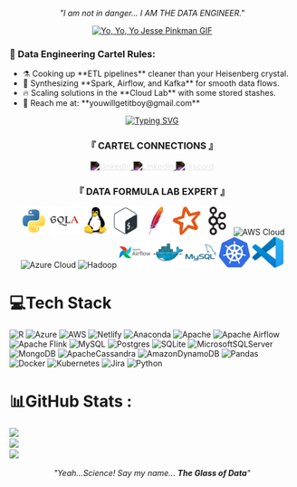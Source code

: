 <p align="center">
  <em>"I am not in danger... I AM THE DATA ENGINEER."</em>
</p>

<p align="center">
  <a href="https://postimg.cc/mttsS84X">
    <img src="https://i.postimg.cc/mrWz85h1/giphy.webp" alt="Yo, Yo, Yo Jesse Pinkman GIF" width="400">
  </a>
</p>


  ### 💾 Data Engineering Cartel Rules:


<p align="center">
<ul>
  <li>⚗️ Cooking up **ETL pipelines** cleaner than your Heisenberg crystal.</li>
  <li>🧪 Synthesizing **Spark, Airflow, and Kafka** for smooth data flows.</li>
  <li>🔥 Scaling solutions in the **Cloud Lab** with some stored stashes.</li>
  <li>💊 Reach me at: **youwillgetitboy@gmail.com**</li>
</ul>
</p>

<p align="center">
  <a href="https://git.io/typing-svg">
    <img src="https://readme-typing-svg.demolab.com?font=Fira+Code&weight=200&size=25&duration=3500&pause=600&color=B3B2AC&background=FFE33F00&center=true&width=536&lines=The+One+Who+Ingests;Master+of+ETL+Alchemy;Breaking+Big+Data" alt="Typing SVG">
  </a>
</p>

<h3 align="center">『 CARTEL CONNECTIONS 』</h3>

<p align="center">
  <a href="https://www.linkedin.com/in/your-profile/" target="_blank">
    <img src="https://raw.githubusercontent.com/maurodesouza/profile-readme-generator/master/src/assets/icons/social/linkedin/default.svg" width="43" height="37" alt="LinkedIn" style="filter: invert(1);">
  </a>
    <a href="https://www.linkedin.com/in/your-profile/" target="_blank">
    <img src="https://raw.githubusercontent.com/maurodesouza/profile-readme-generator/master/src/assets/icons/social/stackoverflow/default.svg" width="43" height="37" alt="LinkedIn" style="filter: invert(1);">
  </a>
  <a href="https://discordapp.com/users/YourDiscordID" target="_blank">
    <img src="https://raw.githubusercontent.com/maurodesouza/profile-readme-generator/master/src/assets/icons/social/discord/default.svg" width="43" height="37" alt="Discord" style="filter: invert(1);">
  </a>
</p>

<h3 align="center">『 DATA FORMULA LAB EXPERT 』</h3>

<p align="center">
  <img src="https://raw.githubusercontent.com/devicons/devicon/master/icons/python/python-original.svg" alt="Python" width="50" />
  <img src="https://raw.githubusercontent.com/devicons/devicon/master/icons/sqlalchemy/sqlalchemy-original.svg" alt="SQL" width="50" />
  <img src="https://raw.githubusercontent.com/devicons/devicon/master/icons/linux/linux-original.svg" alt="Linux" width="50" />
  <img src="https://raw.githubusercontent.com/devicons/devicon/master/icons/bash/bash-original.svg" alt="Bash" width="50" />
  <img src="https://raw.githubusercontent.com/devicons/devicon/master/icons/apache/apache-original.svg" alt="Apacheflink" width="50" />
  <img src="https://raw.githubusercontent.com/devicons/devicon/refs/heads/master/icons/apachespark/apachespark-original.svg" alt="Spark" width="50" />
  <img src="https://raw.githubusercontent.com/devicons/devicon/refs/heads/master/icons/apachekafka/apachekafka-original.svg" alt="Kafka" width="50" />
  <img src="https://skillicons.dev/icons?i=aws" height="50" alt="AWS Cloud" />
  <img src="https://www.vectorlogo.zone/logos/microsoft_azure/microsoft_azure-icon.svg" alt="Azure Cloud" width="50" />
  <img src="https://www.vectorlogo.zone/logos/apache_hadoop/apache_hadoop-icon.svg" alt="Hadoop" width="50" />
  <img src="https://raw.githubusercontent.com/devicons/devicon/refs/heads/master/icons/apacheairflow/apacheairflow-original-wordmark.svg" alt="Airflow" width="55" />
  <img src="https://raw.githubusercontent.com/devicons/devicon/refs/heads/master/icons/docker/docker-original.svg" alt="Docker" width="55" />
  <img src="https://raw.githubusercontent.com/devicons/devicon/refs/heads/master/icons/mysql/mysql-plain-wordmark.svg" alt="MySQL" width="55" />
  <img src="https://raw.githubusercontent.com/devicons/devicon/refs/heads/master/icons/kubernetes/kubernetes-original.svg" alt="Kubernetes" width="55" />
  <img src="https://raw.githubusercontent.com/devicons/devicon/refs/heads/master/icons/vscode/vscode-original.svg" alt="Visual Studio Code" width="55" />
</p>

# 💻Tech Stack
![R](https://img.shields.io/badge/r-%23276DC3.svg?style=for-the-badge&logo=r&logoColor=white) ![Azure](https://img.shields.io/badge/azure-%230072C6.svg?style=for-the-badge&logo=azure-devops&logoColor=white) ![AWS](https://img.shields.io/badge/AWS-%23FF9900.svg?style=for-the-badge&logo=amazon-aws&logoColor=white) ![Netlify](https://img.shields.io/badge/netlify-%23000000.svg?style=for-the-badge&logo=netlify&logoColor=#00C7B7) ![Anaconda](https://img.shields.io/badge/Anaconda-%2344A833.svg?style=for-the-badge&logo=anaconda&logoColor=white) ![Apache](https://img.shields.io/badge/apache-%23D42029.svg?style=for-the-badge&logo=apache&logoColor=white) ![Apache Airflow](https://img.shields.io/badge/Apache%20Airflow-017CEE?style=for-the-badge&logo=Apache%20Airflow&logoColor=white) ![Apache Flink](https://img.shields.io/badge/Apache%20Flink-E6526F?style=for-the-badge&logo=Apache%20Flink&logoColor=white) ![MySQL](https://img.shields.io/badge/mysql-%2300f.svg?style=for-the-badge&logo=mysql&logoColor=white) ![Postgres](https://img.shields.io/badge/postgres-%23316192.svg?style=for-the-badge&logo=postgresql&logoColor=white) ![SQLite](https://img.shields.io/badge/sqlite-%2307405e.svg?style=for-the-badge&logo=sqlite&logoColor=white) ![MicrosoftSQLServer](https://img.shields.io/badge/Microsoft%20SQL%20Sever-CC2927?style=for-the-badge&logo=microsoft%20sql%20server&logoColor=white) ![MongoDB](https://img.shields.io/badge/MongoDB-%234ea94b.svg?style=for-the-badge&logo=mongodb&logoColor=white) ![ApacheCassandra](https://img.shields.io/badge/cassandra-%231287B1.svg?style=for-the-badge&logo=apache-cassandra&logoColor=white) ![AmazonDynamoDB](https://img.shields.io/badge/Amazon%20DynamoDB-4053D6?style=for-the-badge&logo=Amazon%20DynamoDB&logoColor=white) ![Pandas](https://img.shields.io/badge/pandas-%23150458.svg?style=for-the-badge&logo=pandas&logoColor=white) ![Docker](https://img.shields.io/badge/docker-%230db7ed.svg?style=for-the-badge&logo=docker&logoColor=white) ![Kubernetes](https://img.shields.io/badge/kubernetes-%23326ce5.svg?style=for-the-badge&logo=kubernetes&logoColor=white) ![Jira](https://img.shields.io/badge/jira-%230A0FFF.svg?style=for-the-badge&logo=jira&logoColor=white) ![Python](https://img.shields.io/badge/python-3670A0?style=for-the-badge&logo=python&logoColor=ffdd54)
# 📊GitHub Stats :
![](https://github-readme-stats.vercel.app/api?username=Theglassofdata&theme=gotham&hide_border=false&include_all_commits=true&count_private=true)<br/>
![](https://github-readme-streak-stats.herokuapp.com/?user=Theglassofdata&theme=gotham&hide_border=false)<br/>
![](https://github-readme-stats.vercel.app/api/top-langs/?username=Theglassofdata&theme=gotham&hide_border=false&include_all_commits=true&count_private=true&layout=compact)

<p align="center">
  <em>"Yeah...Science! Say my name... <strong>The Glass of Data</strong>"</em>
</p>
